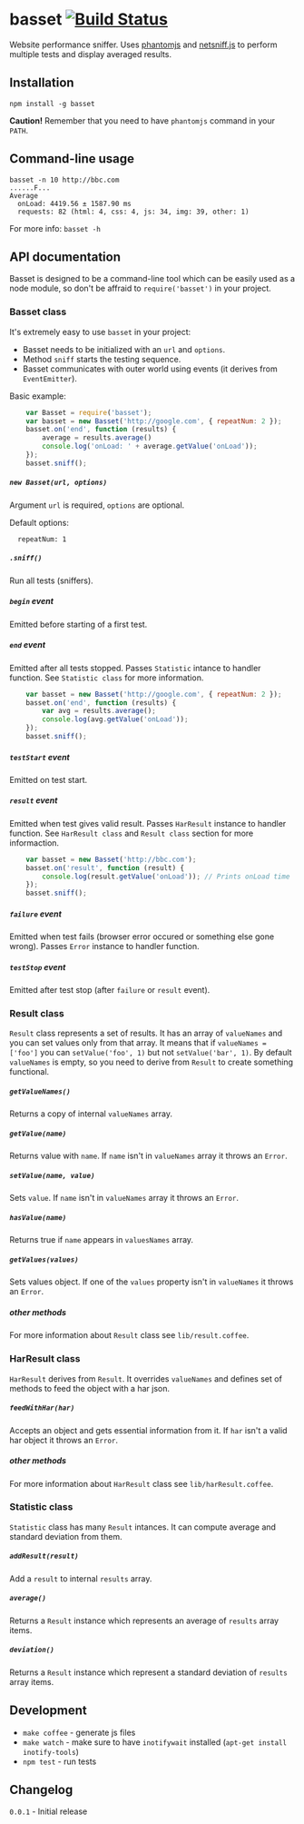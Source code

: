 # basset [![Build Status](https://secure.travis-ci.org/fragphace/basset.png?branch=master)](http://travis-ci.org/fragphace/basset)

Website performance sniffer.
Uses [phantomjs](http://phantomjs.org/) and
[netsniff.js](https://github.com/ariya/phantomjs/blob/master/examples/netsniff.js)
to perform multiple tests and display averaged results.

## Installation

```
npm install -g basset
```

**Caution!** Remember that you need to have `phantomjs` command in your `PATH`.

## Command-line usage

```
basset -n 10 http://bbc.com
......F...
Average
  onLoad: 4419.56 ± 1587.90 ms
  requests: 82 (html: 4, css: 4, js: 34, img: 39, other: 1)
```

For more info: `basset -h`

## API documentation

Basset is designed to be a command-line tool which can be easily
used as a node module, so don't be affraid to `require('basset')` in your project.

### Basset class

It's extremely easy to use `basset` in your project:

* Basset needs to be initialized with an `url` and `options`.
* Method `sniff` starts the testing sequence.
* Basset communicates with outer world using events (it derives from `EventEmitter`).

Basic example:

```javascript
	var Basset = require('basset');
	var basset = new Basset('http://google.com', { repeatNum: 2 });
	basset.on('end', function (results) {
		average = results.average()
		console.log('onLoad: ' + average.getValue('onLoad'));
	});
	basset.sniff();
```

##### `new Basset(url, options)`

Argument `url` is required, `options` are optional.

Default options:

```
  repeatNum: 1
```

##### `.sniff()`

Run all tests (sniffers).

##### `begin` event

Emitted before starting of a first test.

##### `end` event

Emitted after all tests stopped. Passes `Statistic` intance to handler function.
See `Statistic class` for more information.

```javascript
	var basset = new Basset('http://google.com', { repeatNum: 2 });
	basset.on('end', function (results) {
		var avg = results.average();
		console.log(avg.getValue('onLoad'));
	});
	basset.sniff();
```

##### `testStart` event

Emitted on test start.

##### `result` event

Emitted when test gives valid result. Passes `HarResult` instance to handler function.
See `HarResult class` and `Result class` section for more informaction.

```javascript
	var basset = new Basset('http://bbc.com');
	basset.on('result', function (result) {
		console.log(result.getValue('onLoad')); // Prints onLoad time
	});
	basset.sniff();
```

##### `failure` event

Emitted when test fails (browser error occured or something else gone wrong).
Passes `Error` instance to handler function.

##### `testStop` event

Emitted after test stop (after `failure` or `result` event).

### Result class

`Result` class represents a set of results. It has an array of `valueNames`
and you can set values only from that array. It means that if `valueNames = ['foo']`
you can `setValue('foo', 1)` but not `setValue('bar', 1)`. By default `valueNames` is empty,
so you need to derive from `Result` to create something functional.

##### `getValueNames()`

Returns a copy of internal `valueNames` array.

##### `getValue(name)`

Returns value with `name`. If `name` isn't in `valueNames` array it throws an `Error`.

##### `setValue(name, value)`

Sets `value`. If `name` isn't in `valueNames` array it throws an `Error`.

##### `hasValue(name)`

Returns true if `name` appears in `valuesNames` array.

##### `getValues(values)`

Sets values object. If one of the `values` property isn't in `valueNames` it throws an `Error`.

##### other methods

For more information about `Result` class see `lib/result.coffee`.

### HarResult class

`HarResult` derives from `Result`. It overrides `valueNames` and defines set of methods to
feed the object with a har json.

##### `feedWithHar(har)`

Accepts an object and gets essential information from it. If `har` isn't a valid
har object it throws an `Error`.

##### other methods

For more information about `HarResult` class see `lib/harResult.coffee`.

### Statistic class

`Statistic` class has many `Result` intances. It can compute average
and standard deviation from them.

##### `addResult(result)`

Add a `result` to internal `results` array.

##### `average()`

Returns a `Result` instance which represents an average of `results` array items.

##### `deviation()`

Returns a `Result` instance which represent a standard deviation of `results` array items.

## Development

* `make coffee` - generate js files
* `make watch` - make sure to have `inotifywait` installed (`apt-get install inotify-tools`)
* `npm test` - run tests

## Changelog

`0.0.1` - Initial release
